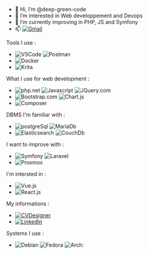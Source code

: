 - 👋 Hi, I’m @deep-green-code
- 👀 I’m interested in Web developpement and Devops
- 🌱 I’m currently improving in PHP, JS and Symfony
- 📫 [![Gmail]](bouchut.e@gmail.com)

Tools I use :

- ![VSCode] ![Postman]
- ![Docker] 
- ![Krita]

What I use for web development :

- ![php.net] ![Javascript] ![JQuery.com]
- ![Bootstrap.com] ![Chart.js]
- ![Composer]

DBMS I'm familiar with :

- ![postgreSql] ![MariaDb]
- ![Elasticsearch] ![CouchDb]

I want to improve with :

- ![Symfony] ![Laravel]
- ![Proxmox]

I'm intersted in :

- ![Vue.js]
- ![React.js]

My informations :
- [![CVDesigner]](https://cvdesignr.com/p/613f13aa63cbe)
- [![LinkedIn]](https://www.linkedin.com/in/deep-green/)

Systems I use :
- ![Debian] ![Fedora] ![Arch]:

<!-- MARKDOWN LINKS & IMAGES -->
<!-- https://www.markdownguide.org/basic-syntax/#reference-style-links -->
<!-- Tools -->
[VSCode]: https://img.shields.io/badge/VSCode-0078D4?style=for-the-badge&logo=visual%20studio%20code&logoColor=white
[Gmail]: https://img.shields.io/badge/Gmail-D14836?style=for-the-badge&logo=gmail&logoColor=white
[Docker]: https://img.shields.io/badge/Docker-2CA5E0?style=for-the-badge&logo=docker&logoColor=white
[Composer]: https://img.shields.io/badge/Composer-885630?style=for-the-badge&logo=Composer&logoColor=white
[Postman]: https://img.shields.io/badge/Postman-FF6C37?style=for-the-badge&logo=Postman&logoColor=white
[Krita]: https://img.shields.io/badge/Krita-203759?style=for-the-badge&logo=krita&logoColor=EEF37B
<!-- regular -->
[Bootstrap.com]: https://img.shields.io/badge/Bootstrap-563D7C?style=for-the-badge&logo=bootstrap&logoColor=white
[Javascript]: https://img.shields.io/badge/JavaScript-323330?style=for-the-badge&logo=javascript&logoColor=F7DF1E
[JQuery.com]: https://img.shields.io/badge/jQuery-0769AD?style=for-the-badge&logo=jquery&logoColor=white
[Php.net]: https://img.shields.io/badge/Php-4F5B93?style=for-the-badge&logo=php&logoColor=white
[Chart.js]: https://img.shields.io/badge/Chart.js-FF6384?style=for-the-badge&logo=chartdotjs&logoColor=white

[Proxmox]: https://img.shields.io/badge/Proxmox-E57000?style=for-the-badge&logo=Proxmox&logoColor=FFFFFF
<!-- Database -->
[postgreSql]: https://img.shields.io/badge/PostgreSQL-316192?style=for-the-badge&logo=postgresql&logoColor=white
[MariaDb]: https://img.shields.io/badge/MariaDB-003545?style=for-the-badge&logo=mariadb&logoColor=white
[Elasticsearch]: https://img.shields.io/badge/Elastic_Search-005571?style=for-the-badge&logo=elasticsearch&logoColor=white
[CouchDb]: https://img.shields.io/badge/Couchbase-EA2328?style=for-the-badge&logo=couchbase&logoColor=white
<!-- familiar -->
[Svelte-url]: https://svelte.dev/
[Symfony]: https://img.shields.io/badge/Symfony-000000?style=for-the-badge&logo=Symfony&logoColor=white
[Laravel]: https://img.shields.io/badge/Laravel-FF2D20?style=for-the-badge&logo=laravel&logoColor=white
<!-- Interrested -->
[React.js]: https://img.shields.io/badge/React-20232A?style=for-the-badge&logo=react&logoColor=61DAFB
[React-url]: https://reactjs.org/
[Vue.js]: https://img.shields.io/badge/Vue.js-35495E?style=for-the-badge&logo=vuedotjs&logoColor=4FC08D
[Vue-url]: https://vuejs.org/
[Angular.io]: https://img.shields.io/badge/Angular-DD0031?style=for-the-badge&logo=angular&logoColor=white
[Angular-url]: https://angular.io/
[ansible]: https://img.shields.io/badge/Ansible-000000?style=for-the-badge&logo=ansible&logoColor=white
[ansible-url]: https://www.ansible.com/
<!-- social -->
[LinkedIn]: https://img.shields.io/badge/LinkedIn-0077B5?style=for-the-badge&logo=linkedin&logoColor=white
[CVDesigner]: https://img.shields.io/badge/CVDesigner-37AFE3?style=for-the-badge
<!-- Systems -->
[Debian]: https://img.shields.io/badge/Debian-A81D33?style=for-the-badge&logo=debian&logoColor=white
[Fedora]: https://img.shields.io/badge/Fedora-294172?style=for-the-badge&logo=fedora&logoColor=white
[Arch]: https://img.shields.io/badge/Arch_Linux-1793D1?style=for-the-badge&logo=arch-linux&logoColor=white